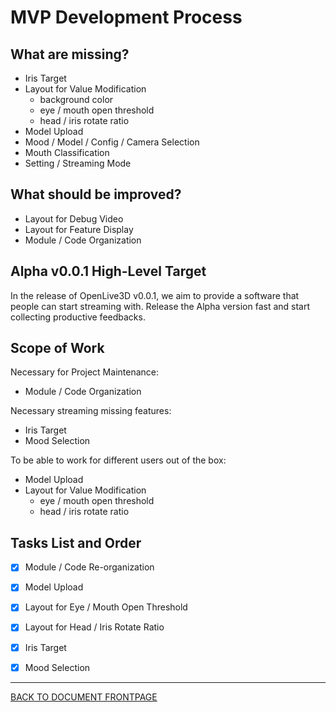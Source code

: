 # MVP Development Process

## What are missing?

 - Iris Target
 - Layout for Value Modification
   - background color
   - eye / mouth open threshold
   - head / iris rotate ratio
 - Model Upload
 - Mood / Model / Config / Camera Selection
 - Mouth Classification
 - Setting / Streaming Mode

## What should be improved?

 - Layout for Debug Video
 - Layout for Feature Display
 - Module / Code Organization

## Alpha v0.0.1 High-Level Target

In the release of OpenLive3D v0.0.1, we aim to provide a software that people can start streaming with. Release the Alpha version fast and start collecting productive feedbacks.

## Scope of Work

Necessary for Project Maintenance:

 - Module / Code Organization

Necessary streaming missing features:

 - Iris Target
 - Mood Selection

To be able to work for different users out of the box:
 
 - Model Upload
 - Layout for Value Modification
   - eye / mouth open threshold
   - head / iris rotate ratio

## Tasks List and Order

 - [x] Module / Code Re-organization
 - [x] Model Upload
 - [x] Layout for Eye / Mouth Open Threshold
 - [x] Layout for Head / Iris Rotate Ratio
 - [x] Iris Target
 - [x] Mood Selection


----

[BACK TO DOCUMENT FRONTPAGE](/README.md)
